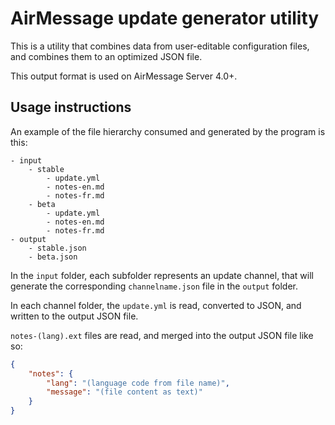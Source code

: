 # AirMessage update generator utility

This is a utility that combines data from user-editable configuration files,
and combines them to an optimized JSON file.

This output format is used on AirMessage Server 4.0+.

## Usage instructions

An example of the file hierarchy consumed and generated by the program is this:
```
- input
    - stable
        - update.yml
        - notes-en.md
        - notes-fr.md
    - beta
        - update.yml
        - notes-en.md
        - notes-fr.md
- output
    - stable.json
    - beta.json
```

In the `input` folder, each subfolder represents an update channel,
that will generate the corresponding `channelname.json` file in the `output` folder.

In each channel folder, the `update.yml` is read, converted to JSON,
and written to the output JSON file.

`notes-(lang).ext` files are read, and merged into the output JSON file like so:

```json
{
	"notes": {
		"lang": "(language code from file name)",
		"message": "(file content as text)"
	}
}
```